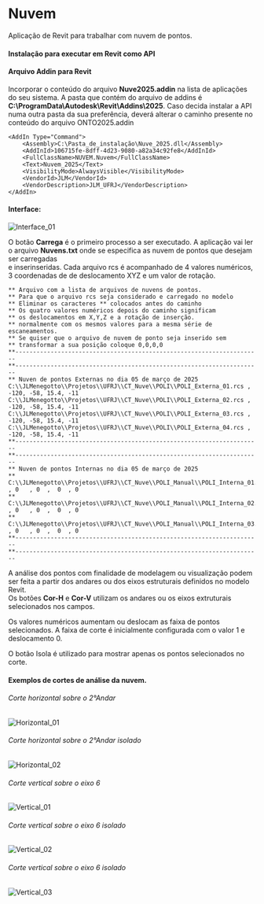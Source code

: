 # Nuvem
Aplicação de Revit para trabalhar com nuvem de pontos.

#### Instalação para executar em Revit como API 
 
#### Arquivo Addin para Revit
Incorporar o conteúdo do arquivo **Nuve2025.addin** na lista de aplicações do seu sistema. A pasta que contém do arquivo de addins é **C:\ProgramData\Autodesk\Revit\Addins\2025**. Caso decida instalar a API numa outra pasta da sua preferência, deverá alterar o caminho presente no conteúdo do arquivo ONTO2025.addin  

	<AddIn Type="Command">
	    <Assembly>C:\Pasta_de_instalação\Nuve_2025.dll</Assembly>
	    <AddInId>106715fe-8dff-4d23-9080-a82a34c92fe8</AddInId>
	    <FullClassName>NUVEM.Nuvem</FullClassName>
	    <Text>Nuvem_2025</Text>
  	    <VisibilityMode>AlwaysVisible</VisibilityMode>
	    <VendorId>JLM</VendorId>
	    <VendorDescription>JLM_UFRJ</VendorDescription>
	</AddIn>

#### Interface:
![Interface_01](https://github.com/user-attachments/assets/6ce06474-c195-42ec-8615-f94a70ed3c1e)

O botão **Carrega** é o primeiro processo a ser executado. A aplicação vai ler o arquivo **Nuvens.txt** onde se especifica as nuvem de pontos que desejam ser carregadas  
e inserinseridas. Cada arquivo rcs é acompanhado de 4 valores numéricos, 3 coordenadas de de deslocamento XYZ e um valor de rotação.  

	** Arquivo com a lista de arquivos de nuvens de pontos. 
	** Para que o arquivo rcs seja considerado e carregado no modelo 
	** Eliminar os caracteres ** colocados antes do caminho 
	** Os quatro valores numéricos depois do caminho significam
	** os deslocamentos em X,Y,Z e a rotação de inserção.
	** normalmente com os mesmos valores para a mesma série de escaneamentos.
	** Se quiser que o arquivo de nuvem de ponto seja inserido sem
	** transformar a sua posição coloque 0,0,0,0
	**----------------------------------------------------------------------
	**----------------------------------------------------------------------
	** Nuven de pontos Externas no dia 05 de março de 2025
	C:\\JLMenegotto\\Projetos\\UFRJ\\CT_Nuve\\POLI\\POLI_Externa_01.rcs , -120, -58, 15.4, -11
	C:\\JLMenegotto\\Projetos\\UFRJ\\CT_Nuve\\POLI\\POLI_Externa_02.rcs , -120, -58, 15.4, -11
 	C:\\JLMenegotto\\Projetos\\UFRJ\\CT_Nuve\\POLI\\POLI_Externa_03.rcs , -120, -58, 15.4, -11
  	C:\\JLMenegotto\\Projetos\\UFRJ\\CT_Nuve\\POLI\\POLI_Externa_04.rcs , -120, -58, 15.4, -11
	**----------------------------------------------------------------------
	**----------------------------------------------------------------------
	** Nuven de pontos Internas no dia 05 de março de 2025
	** C:\\JLMenegotto\\Projetos\\UFRJ\\CT_Nuve\\POLI_Manual\\POLI_Interna_01.rcs , 0   , 0  ,  0  , 0
	** C:\\JLMenegotto\\Projetos\\UFRJ\\CT_Nuve\\POLI_Manual\\POLI_Interna_02.rcs , 0   , 0  ,  0  , 0
 	** C:\\JLMenegotto\\Projetos\\UFRJ\\CT_Nuve\\POLI_Manual\\POLI_Interna_03.rcs , 0   , 0  ,  0  , 0
	**----------------------------------------------------------------------
	**----------------------------------------------------------------------

A análise dos pontos com finalidade de modelagem ou visualização podem ser feita a partir dos andares ou dos eixos estruturais definidos no modelo Revit.   
Os botões **Cor-H** e **Cor-V** utilizam os andares ou os eixos extruturais selecionados nos campos.   

Os valores numéricos aumentam ou deslocam as faixa de pontos selecionados. A faixa de corte é inicialmente configurada com o valor 1 e deslocamento 0.  

O botão Isola é utilizado para mostrar apenas os pontos selecionados no corte.

#### Exemplos de cortes de análise da nuvem.
###### Corte horizontal sobre o 2°Andar
![Horizontal_01](https://github.com/user-attachments/assets/2c9e6e24-e248-4cc4-8381-c97d057b695d)
###### Corte horizontal sobre o 2°Andar isolado
![Horizontal_02](https://github.com/user-attachments/assets/606a3694-0dd9-4824-a9e6-50bcf62f8013)
###### Corte vertical sobre o eixo 6
![Vertical_01](https://github.com/user-attachments/assets/741afd09-9b33-4cc1-a610-5b9ad1ef80a8)
###### Corte vertical sobre o eixo 6 isolado
![Vertical_02](https://github.com/user-attachments/assets/966e9895-bd03-4d3d-a2ea-7f1f80e29eed)
###### Corte vertical sobre o eixo 6 isolado
![Vertical_03](https://github.com/user-attachments/assets/c6d80f0f-a7bf-422b-b309-61b1d8ccdb88)




